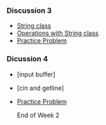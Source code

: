 ### Discussion 3
- [String class]()
- [Operations with String class]()
- [Practice Problem]()
### Dicussion 4
- [input buffer] 
- [cin and getline]
- [Practice Problem]()

  End of Week 2 
